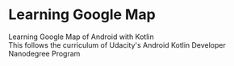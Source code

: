 # Learning Google Map
Learning Google Map of Android with Kotlin<br>
This follows the curriculum of Udacity's Android Kotlin Developer Nanodegree Program